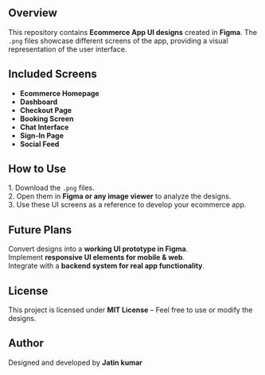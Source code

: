 ##  Overview  
This repository contains **Ecommerce App UI designs** created in **Figma**. The `.png` files showcase different screens of the app, providing a visual representation of the user interface.

##  Included Screens  
-  **Ecommerce Homepage**  
-  **Dashboard**  
-  **Checkout Page**  
-  **Booking Screen**  
-  **Chat Interface**  
-  **Sign-In Page**  
-  **Social Feed**  

##  How to Use  
1️. Download the `.png` files.  
2️. Open them in **Figma or any image viewer** to analyze the designs.  
3️. Use these UI screens as a reference to develop your ecommerce app.  

##  Future Plans  
 Convert designs into a **working UI prototype in Figma**.  
 Implement **responsive UI elements for mobile & web**.  
 Integrate with a **backend system for real app functionality**.  

##  License  
This project is licensed under **MIT License** – Feel free to use or modify the designs.  

##  Author  
Designed and developed by **Jatin kumar**  
